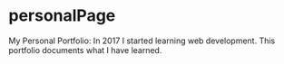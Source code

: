 # personalPage
My Personal Portfolio:
In 2017 I started learning web development. This portfolio documents what I have learned.
